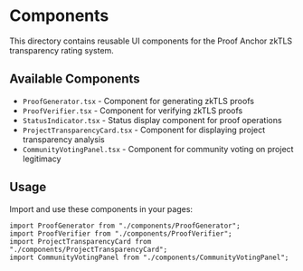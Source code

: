 # Components

This directory contains reusable UI components for the Proof Anchor zkTLS transparency rating system.

## Available Components

- `ProofGenerator.tsx` - Component for generating zkTLS proofs
- `ProofVerifier.tsx` - Component for verifying zkTLS proofs
- `StatusIndicator.tsx` - Status display component for proof operations
- `ProjectTransparencyCard.tsx` - Component for displaying project transparency analysis
- `CommunityVotingPanel.tsx` - Component for community voting on project legitimacy

## Usage

Import and use these components in your pages:

```tsx
import ProofGenerator from "./components/ProofGenerator";
import ProofVerifier from "./components/ProofVerifier";
import ProjectTransparencyCard from "./components/ProjectTransparencyCard";
import CommunityVotingPanel from "./components/CommunityVotingPanel";
```
